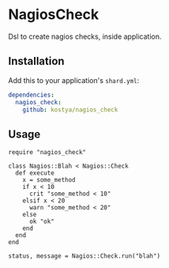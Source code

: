 # NagiosCheck

Dsl to create nagios checks, inside application.

## Installation


Add this to your application's `shard.yml`:

```yaml
dependencies:
  nagios_check:
    github: kostya/nagios_check
```


## Usage


```crystal
require "nagios_check"

class Nagios::Blah < Nagios::Check
  def execute
    x = some_method
    if x < 10
      crit "some_method < 10"
    elsif x < 20
      warn "some_method < 20"
    else
      ok "ok"
    end
  end
end

status, message = Nagios::Check.run("blah")

```
